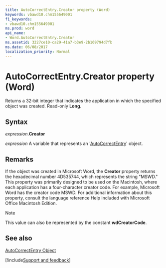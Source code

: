 ```yaml
---
title: AutoCorrectEntry.Creator property (Word)
keywords: vbawd10.chm155649001
f1_keywords:
- vbawd10.chm155649001
ms.prod: word
api_name:
- Word.AutoCorrectEntry.Creator
ms.assetid: 3227ce10-ca29-41a7-b3e9-2b169794d7fb
ms.date: 06/08/2017
localization_priority: Normal
---
```



# AutoCorrectEntry.Creator property (Word)

Returns a 32-bit integer that indicates the application in which the specified object was created. Read-only **Long**.


## Syntax

_expression_.**Creator**

_expression_ A variable that represents an '[AutoCorrectEntry](Word.AutoCorrectEntry.md)' object.


## Remarks

If the object was created in Microsoft Word, the **Creator** property returns the hexadecimal number 4D535744, which represents the string "MSWD." This property was primarily designed to be used on the Macintosh, where each application has a four-character creator code. For example, Microsoft Word has the creator code MSWD. For additional information about this property, consult the language reference Help included with Microsoft Office Macintosh Edition.


> [!NOTE] 
> This value can also be represented by the constant **wdCreatorCode**.


## See also


[AutoCorrectEntry Object](Word.AutoCorrectEntry.md)

[!include[Support and feedback](~/includes/feedback-boilerplate.md)]